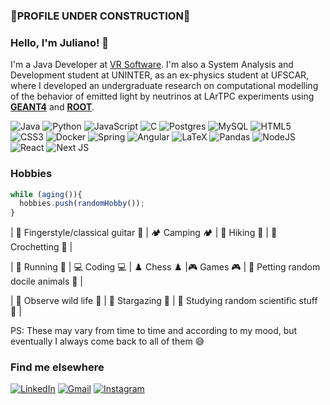 ### 🔨PROFILE UNDER CONSTRUCTION🔨

### Hello, I'm Juliano! 👋

<!--
**julianocts98/julianocts98** is a ✨ _special_ ✨ repository because its `README.md` (this file) appears on your GitHub profile.

Here are some ideas to get you started:

- 🔭 I’m currently working on ...
- 🌱 I’m currently learning ...
- 👯 I’m looking to collaborate on ...
- 🤔 I’m looking for help with ...
- 💬 Ask me about ...
- 📫 How to reach me: ...
- 😄 Pronouns: ...
- ⚡ Fun fact: ...
-->

I'm a Java Developer at [VR Software](https://www.vrsoft.com.br/). 
I'm also a System Analysis and Development student at UNINTER, as an ex-physics student at UFSCAR, where I developed an undergraduate research on computational modelling of the behavior of emitted light by neutrinos at LArTPC experiments using [**GEANT4**](https://geant4.web.cern.ch/) and [**ROOT**](https://root.cern/).

![Java](https://img.shields.io/badge/java-%23ED8B00.svg?style=for-the-badge&logo=java&logoColor=white)
![Python](https://img.shields.io/badge/python-3670A0?style=for-the-badge&logo=python&logoColor=ffdd54)
![JavaScript](https://img.shields.io/badge/javascript-%23323330.svg?style=for-the-badge&logo=javascript&logoColor=%23F7DF1E)
![C](https://img.shields.io/badge/c-%2300599C.svg?style=for-the-badge&logo=c&logoColor=white)
![Postgres](https://img.shields.io/badge/postgres-%23316192.svg?style=for-the-badge&logo=postgresql&logoColor=white)
![MySQL](https://img.shields.io/badge/mysql-%2300f.svg?style=for-the-badge&logo=mysql&logoColor=white)
![HTML5](https://img.shields.io/badge/html5-%23E34F26.svg?style=for-the-badge&logo=html5&logoColor=white)
![CSS3](https://img.shields.io/badge/css3-%231572B6.svg?style=for-the-badge&logo=css3&logoColor=white)
![Docker](https://img.shields.io/badge/docker-%230db7ed.svg?style=for-the-badge&logo=docker&logoColor=white)
![Spring](https://img.shields.io/badge/spring-%236DB33F.svg?style=for-the-badge&logo=spring&logoColor=white)
![Angular](https://img.shields.io/badge/angular-%23DD0031.svg?style=for-the-badge&logo=angular&logoColor=white)
![LaTeX](https://img.shields.io/badge/latex-%23008080.svg?style=for-the-badge&logo=latex&logoColor=white)
![Pandas](https://img.shields.io/badge/pandas-%23150458.svg?style=for-the-badge&logo=pandas&logoColor=white)
![NodeJS](https://img.shields.io/badge/node.js-6DA55F?style=for-the-badge&logo=node.js&logoColor=white)
![React](https://img.shields.io/badge/react-%2320232a.svg?style=for-the-badge&logo=react&logoColor=%2361DAFB)
![Next JS](https://img.shields.io/badge/Next-black?style=for-the-badge&logo=next.js&logoColor=white)

### Hobbies 
```js
while (aging()){
  hobbies.push(randomHobby());
}
```

| 🎸 Fingerstyle/classical guitar 🎸  |   🏕️ Camping 🏕️  | 🥾 Hiking 🥾 |  🧶 Crochetting 🧶 |

| 🏃 Running 🏃 | 💻 Coding 💻 | ♟️ Chess ♟️ |🎮 Games 🎮 | 🐶 Petting random docile animals 🐶 | 

|  🦜 Observe wild life 🦜  |  🌌 Stargazing 🌌   |   📘 Studying random scientific stuff 📘   |

PS: These may vary from time to time and according to my mood, but eventually I always come back to all of them 😅

### Find me elsewhere
[![LinkedIn](https://img.shields.io/badge/linkedin-%230077B5.svg?style=for-the-badge&logo=linkedin&logoColor=white)](https://www.linkedin.com/in/julianocts)
[![Gmail](https://img.shields.io/badge/Gmail-D14836?style=for-the-badge&logo=gmail&logoColor=white)](mailto:contatojulianocts@gmail.com)
[![Instagram](https://img.shields.io/badge/Instagram-%23E4405F.svg?style=for-the-badge&logo=Instagram&logoColor=white)](https://www.instagram.com/julianocts)


